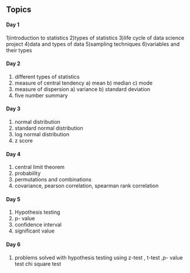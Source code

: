 
## Topics

#### Day 1

1)introduction to statistics
2)types of statistics
3)life cycle of data science project
4)data and types of data
5)sampling techniques
6)variables and their types

#### Day 2

1) different types of statistics
2) measure of central tendency
a) mean
b) median
c) mode
3) measure of dispersion
a) variance
b) standard deviation
4) five number summary


#### Day 3

1) normal distribution
2) standard normal distribution
3) log normal distribution
4) z score

#### Day 4

1) central limit theorem
2) probability
3) permutations and combinations
4) covariance, pearson correlation, spearman rank correlation

#### Day 5

1) Hypothesis testing
2) p- value
3) confidence interval
4) significant value

#### Day 6

1) problems solved with hypothesis testing using z-test , t-test ,p- value test
chi square test



